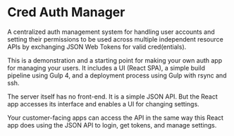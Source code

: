 # Cred Auth Manager

A centralized auth management system for handling user accounts and setting
their permissions to be used across multiple independent resource APIs by
exchanging JSON Web Tokens for valid cred(entials).

This is a demonstration and a starting point for making your own auth app for
managing your users. It includes a UI (React SPA), a simple build pipeline using
Gulp 4, and a deployment process using Gulp with rsync and ssh.

The server itself has no front-end. It is a simple JSON API. But the React app
accesses its interface and enables a UI for changing settings.

Your customer-facing apps can access the API in the same way this React app
does using the JSON API to login, get tokens, and manage settings.
